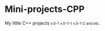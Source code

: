 # Mini-projects-CPP
My little C++ projects
<small>v.0-1</small>
<small>v.0-1-1</small>
<small>v.0-1-2 and etc.</small>
